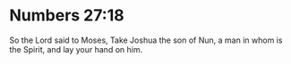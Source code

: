 # Numbers 27:18

So the Lord said to Moses, Take Joshua the son of Nun, a man in whom is the Spirit, and lay your hand on him.
